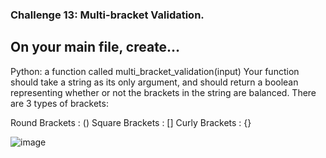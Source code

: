 ### Challenge 13: Multi-bracket Validation.
## On your main file, create…
Python: a function called multi_bracket_validation(input)
Your function should take a string as its only argument, and should return a boolean representing whether or not the brackets in the string are balanced. There are 3 types of brackets:

Round Brackets : ()
Square Brackets : []
Curly Brackets : {}

![image](../../assets/13_multi_bracket_validation.jpg)
